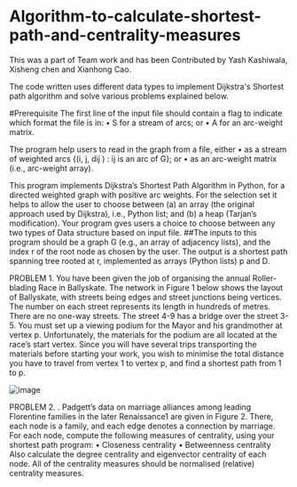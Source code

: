 # Algorithm-to-calculate-shortest-path-and-centrality-measures
This was a part of Team work and has been Contributed by Yash Kashiwala, Xisheng chen and Xianhong Cao.

The code written uses different data types to implement Dijkstra's Shortest path algorithm and solve various problems explained below.

#Prerequisite
The first line of the input file should contain a flag to indicate which format the file is in:
• S for a stream of arcs; or
• A for an arc-weight matrix.


The program help users to read in the graph from a file, either
• as a stream of weighted arcs {(i, j, dij ) : ij is an arc of G}; or
• as an arc-weight matrix (i.e., arc-weight array).


This program implements Dijkstra’s Shortest Path Algorithm in Python, for a directed weighted
graph with positive arc weights. For the selection set it helps to allow the user to choose between
(a) an array (the original approach used by Dijkstra), i.e., Python list; and
(b) a heap (Tarjan’s modification).
Your program gves users a choice to choose between any two types of Data structure based on input file.
##The inputs to this program should be a graph G (e.g., an array of adjacency lists), and the index
r of the root node as chosen by the user.
The output is a shortest path spanning tree rooted at r,
implemented as arrays (Python lists) p and D.

PROBLEM 1.
You have been given the job of organising the annual Roller-blading Race in Ballyskate. The
network in Figure 1 below shows the layout of Ballyskate, with streets being edges and street
junctions being vertices. The number on each street represents its length in hundreds of metres.
There are no one-way streets. The street 4-9 has a bridge over the street 3-5.
You must set up a viewing podium for the Mayor and his grandmother at vertex p. Unfortunately,
the materials for the podium are all located at the race’s start vertex. Since you will have several
trips transporting the materials before starting your work, you wish to minimise the total distance
you have to travel from vertex 1 to vertex p, and find a shortest path from 1 to p.

![image](https://user-images.githubusercontent.com/71339403/94329097-be94bd80-ffaf-11ea-944d-07bf0916019d.png)

PROBLEM 2.
. Padgett’s data on marriage alliances among leading Florentine families in the later
Renaissance1
are given in Figure 2. There, each node is a family, and each edge denotes a connection
by marriage.
For each node, compute the following measures of centrality, using your shortest path program:
• Closeness centrality
• Betweenness centrality
Also calculate the degree centrality and eigenvector centrality of each node. All of the centrality
measures should be normalised (relative) centrality measures.



